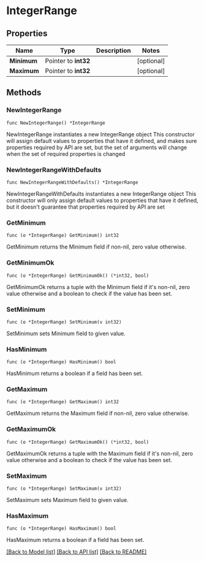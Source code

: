 # IntegerRange

## Properties

Name | Type | Description | Notes
------------ | ------------- | ------------- | -------------
**Minimum** | Pointer to **int32** |  | [optional] 
**Maximum** | Pointer to **int32** |  | [optional] 

## Methods

### NewIntegerRange

`func NewIntegerRange() *IntegerRange`

NewIntegerRange instantiates a new IntegerRange object
This constructor will assign default values to properties that have it defined,
and makes sure properties required by API are set, but the set of arguments
will change when the set of required properties is changed

### NewIntegerRangeWithDefaults

`func NewIntegerRangeWithDefaults() *IntegerRange`

NewIntegerRangeWithDefaults instantiates a new IntegerRange object
This constructor will only assign default values to properties that have it defined,
but it doesn't guarantee that properties required by API are set

### GetMinimum

`func (o *IntegerRange) GetMinimum() int32`

GetMinimum returns the Minimum field if non-nil, zero value otherwise.

### GetMinimumOk

`func (o *IntegerRange) GetMinimumOk() (*int32, bool)`

GetMinimumOk returns a tuple with the Minimum field if it's non-nil, zero value otherwise
and a boolean to check if the value has been set.

### SetMinimum

`func (o *IntegerRange) SetMinimum(v int32)`

SetMinimum sets Minimum field to given value.

### HasMinimum

`func (o *IntegerRange) HasMinimum() bool`

HasMinimum returns a boolean if a field has been set.

### GetMaximum

`func (o *IntegerRange) GetMaximum() int32`

GetMaximum returns the Maximum field if non-nil, zero value otherwise.

### GetMaximumOk

`func (o *IntegerRange) GetMaximumOk() (*int32, bool)`

GetMaximumOk returns a tuple with the Maximum field if it's non-nil, zero value otherwise
and a boolean to check if the value has been set.

### SetMaximum

`func (o *IntegerRange) SetMaximum(v int32)`

SetMaximum sets Maximum field to given value.

### HasMaximum

`func (o *IntegerRange) HasMaximum() bool`

HasMaximum returns a boolean if a field has been set.


[[Back to Model list]](../README.md#documentation-for-models) [[Back to API list]](../README.md#documentation-for-api-endpoints) [[Back to README]](../README.md)


